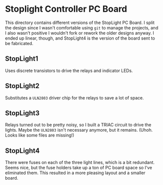 
# Stoplight Controller PC Board

This directory contains different versions of the StopLight PC Board. I split the design since I wasn't comfortable using `git` to manage the projects, and I also wasn't positive I wouldn't fork or rework the older designs anyway. I ended up linear, though, and StopLight4 is the version of the board sent to be fabricated.


## StopLight1

Uses discrete transistors to drive the relays and indicator LEDs.


## StopLight2

Substitutes a `ULN2803` driver chip for the relays to save a lot of space.


## StopLight3

Relays turned out to be pretty noisy, so I built a TRIAC circuit to drive the lights. Maybe the `ULN2803` isn't necessary anymore, but it remains. (Uhoh. Looks like some files are missing!)

## StopLight4

There were fuses on each of the three light lines, which is a bit redundant. Seems nice, but the fuse holders take up a ton of PC board space so I've eliminated them. This resulted in a more pleasing layout and a smaller board.


